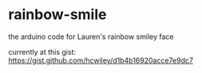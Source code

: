rainbow-smile
=============

the arduino code for Lauren's rainbow smiley face


currently at this gist: https://gist.github.com/hcwiley/d1b4b16920acce7e9dc7
